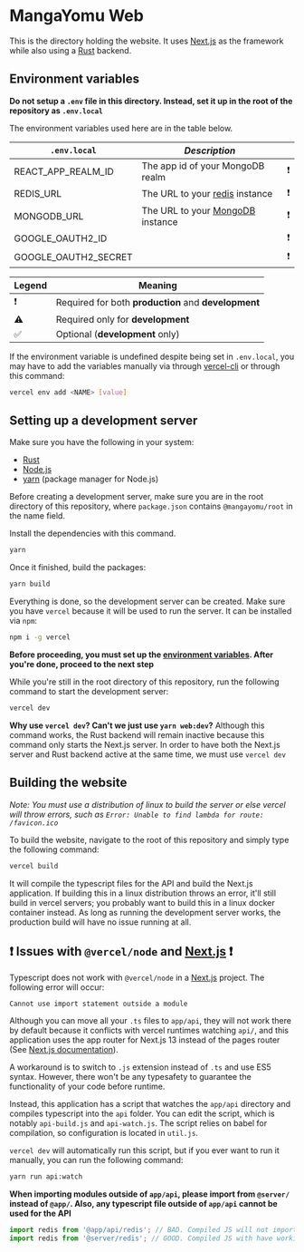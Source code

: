 # MangaYomu Web

This is the directory holding the website. It uses [Next.js](https://nextjs.org/) as the framework while also using a [Rust](https://www.rust-lang.org/) backend.

## Environment variables

**Do not setup a `.env` file in this directory. Instead, set it up in the root of the repository as `.env.local`**

The environment variables used here are in the table below.

| `.env.local`         | _Description_                                                  |     |
| -------------------- | -------------------------------------------------------------- | --- |
| REACT_APP_REALM_ID   | The app id of your MongoDB realm                               | ❗  |
| REDIS_URL            | The URL to your [redis](https://redis.io/) instance            | ❗  |
| MONGODB_URL          | The URL to your [MongoDB](https://cloud.mongodb.com/) instance | ❗  |
| GOOGLE_OAUTH2_ID     |                                                                | ❗  |
| GOOGLE_OAUTH2_SECRET |                                                                | ❗  |

| Legend | Meaning                                              |
| ------ | ---------------------------------------------------- |
| ❗     | Required for both **production** and **development** |
| ⚠️     | Required only for **development**                    |
| ✅     | Optional (**development** only)                      |

If the environment variable is undefined despite being set in `.env.local`, you may have to add the variables manually via through [vercel-cli](https://vercel.com/) or through this command:

```bash
vercel env add <NAME> [value]
```

## Setting up a development server

Make sure you have the following in your system:

- [Rust](https://www.rust-lang.org/tools/install)
- [Node.js](https://nodejs.org/en/download)
- [yarn](https://yarnpkg.com/cli/install) (package manager for Node.js)

Before creating a development server, make sure you are in the root directory of this repository, where `package.json` contains `@mangayomu/root` in the name field.

Install the dependencies with this command.

```bash
yarn
```

Once it finished, build the packages:

```bash
yarn build
```

Everything is done, so the development server can be created. Make sure you have `vercel` because it will be used to run the server. It can be installed via `npm`:

```bash
npm i -g vercel
```

**Before proceeding, you must set up the [environment variables](#environment-variables). After you're done, proceed to the next step**

While you're still in the root directory of this repository, run the following command to start the development server:

```bash
vercel dev
```

**Why use `vercel dev`? Can't we just use `yarn web:dev`?** Although this command works, the Rust backend will remain inactive because this command only starts the Next.js server. In order to have both the Next.js server and Rust backend active at the same time, we must use `vercel dev`

## Building the website

_Note: You must use a distribution of linux to build the server or else vercel will throw errors, such as `Error: Unable to find lambda for route: /favicon.ico`_

To build the website, navigate to the root of this repository and simply type the following command:

```bash
vercel build
```

It will compile the typescript files for the API and build the Next.js application. If building this in a linux distribution throws an error, it'll still build in vercel servers; you probably want to build this in a linux docker container instead. As long as running the development server works, the production build will have no issue running at all.

## ❗ Issues with `@vercel/node` and [Next.js](https://nextjs.org/) ❗

Typescript does not work with `@vercel/node` in a [Next.js](https://nextjs.org/) project. The following error will occur:

`Cannot use import statement outside a module`

Although you can move all your `.ts` files to `app/api`, they will not work there by default because it conflicts with vercel runtimes watching `api/`, and this application uses the app router for Next.js 13 instead of the pages router (See [Next.js documentation](https://nextjs.org/docs/getting-started/project-structure)).

A workaround is to switch to `.js` extension instead of `.ts` and use ES5 syntax. However, there won't be any typesafety to guarantee the functionality of your code before runtime.

Instead, this application has a script that watches the `app/api` directory and compiles typescript into the `api` folder. You can edit the script, which is notably `api-build.js` and `api-watch.js`. The script relies on babel for compilation, so configuration is located in `util.js`.

`vercel dev` will automatically run this script, but if you ever want to run it manually, you can run the following command:

```bash
yarn run api:watch
```

**When importing modules outside of `app/api`, please import from `@server/` instead of `@app/`. Also, any typescript file outside of `app/api` cannot be used for the API**

```js
import redis from '@app/api/redis'; // BAD. Compiled JS will not import modules correctly
import redis from '@server/redis'; // GOOD. Compiled JS with have working relative imports
```
